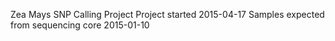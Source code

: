 Zea Mays SNP Calling Project
Project started 2015-04-17
Samples expected from sequencing core 2015-01-10
